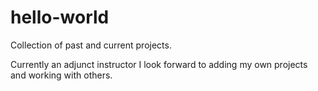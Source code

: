 # hello-world
Collection of past and current projects.

Currently an adjunct instructor I look forward to adding my own projects
and working with others.
